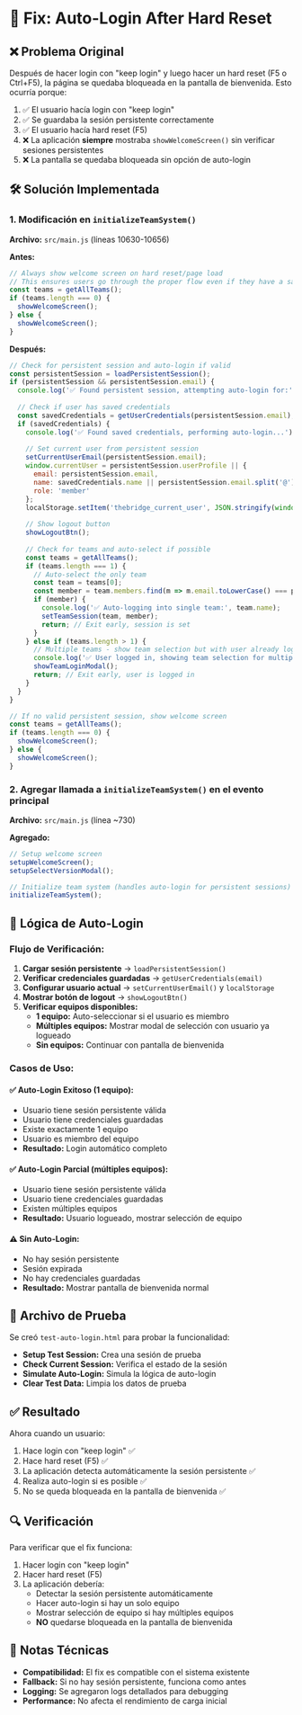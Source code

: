 # 🔧 Fix: Auto-Login After Hard Reset

## ❌ Problema Original

Después de hacer login con "keep login" y luego hacer un hard reset (F5 o Ctrl+F5), la página se quedaba bloqueada en la pantalla de bienvenida. Esto ocurría porque:

1. ✅ El usuario hacía login con "keep login" 
2. ✅ Se guardaba la sesión persistente correctamente
3. ✅ El usuario hacía hard reset (F5)
4. ❌ La aplicación **siempre** mostraba `showWelcomeScreen()` sin verificar sesiones persistentes
5. ❌ La pantalla se quedaba bloqueada sin opción de auto-login

## 🛠️ Solución Implementada

### 1. **Modificación en `initializeTeamSystem()`**

**Archivo:** `src/main.js` (líneas 10630-10656)

**Antes:**
```javascript
// Always show welcome screen on hard reset/page load
// This ensures users go through the proper flow even if they have a saved session
const teams = getAllTeams();
if (teams.length === 0) {
  showWelcomeScreen();
} else {
  showWelcomeScreen();
}
```

**Después:**
```javascript
// Check for persistent session and auto-login if valid
const persistentSession = loadPersistentSession();
if (persistentSession && persistentSession.email) {
  console.log('✅ Found persistent session, attempting auto-login for:', persistentSession.email);
  
  // Check if user has saved credentials
  const savedCredentials = getUserCredentials(persistentSession.email);
  if (savedCredentials) {
    console.log('✅ Found saved credentials, performing auto-login...');
    
    // Set current user from persistent session
    setCurrentUserEmail(persistentSession.email);
    window.currentUser = persistentSession.userProfile || {
      email: persistentSession.email,
      name: savedCredentials.name || persistentSession.email.split('@')[0],
      role: 'member'
    };
    localStorage.setItem('thebridge_current_user', JSON.stringify(window.currentUser));
    
    // Show logout button
    showLogoutBtn();
    
    // Check for teams and auto-select if possible
    const teams = getAllTeams();
    if (teams.length === 1) {
      // Auto-select the only team
      const team = teams[0];
      const member = team.members.find(m => m.email.toLowerCase() === persistentSession.email.toLowerCase());
      if (member) {
        console.log('✅ Auto-logging into single team:', team.name);
        setTeamSession(team, member);
        return; // Exit early, session is set
      }
    } else if (teams.length > 1) {
      // Multiple teams - show team selection but with user already logged in
      console.log('✅ User logged in, showing team selection for multiple teams');
      showTeamLoginModal();
      return; // Exit early, user is logged in
    }
  }
}

// If no valid persistent session, show welcome screen
const teams = getAllTeams();
if (teams.length === 0) {
  showWelcomeScreen();
} else {
  showWelcomeScreen();
}
```

### 2. **Agregar llamada a `initializeTeamSystem()` en el evento principal**

**Archivo:** `src/main.js` (línea ~730)

**Agregado:**
```javascript
// Setup welcome screen
setupWelcomeScreen();
setupSelectVersionModal();

// Initialize team system (handles auto-login for persistent sessions)
initializeTeamSystem();
```

## 🎯 Lógica de Auto-Login

### **Flujo de Verificación:**

1. **Cargar sesión persistente** → `loadPersistentSession()`
2. **Verificar credenciales guardadas** → `getUserCredentials(email)`
3. **Configurar usuario actual** → `setCurrentUserEmail()` y `localStorage`
4. **Mostrar botón de logout** → `showLogoutBtn()`
5. **Verificar equipos disponibles:**
   - **1 equipo:** Auto-seleccionar si el usuario es miembro
   - **Múltiples equipos:** Mostrar modal de selección con usuario ya logueado
   - **Sin equipos:** Continuar con pantalla de bienvenida

### **Casos de Uso:**

#### ✅ **Auto-Login Exitoso (1 equipo):**
- Usuario tiene sesión persistente válida
- Usuario tiene credenciales guardadas
- Existe exactamente 1 equipo
- Usuario es miembro del equipo
- **Resultado:** Login automático completo

#### ✅ **Auto-Login Parcial (múltiples equipos):**
- Usuario tiene sesión persistente válida
- Usuario tiene credenciales guardadas
- Existen múltiples equipos
- **Resultado:** Usuario logueado, mostrar selección de equipo

#### ⚠️ **Sin Auto-Login:**
- No hay sesión persistente
- Sesión expirada
- No hay credenciales guardadas
- **Resultado:** Mostrar pantalla de bienvenida normal

## 🧪 Archivo de Prueba

Se creó `test-auto-login.html` para probar la funcionalidad:

- **Setup Test Session:** Crea una sesión de prueba
- **Check Current Session:** Verifica el estado de la sesión
- **Simulate Auto-Login:** Simula la lógica de auto-login
- **Clear Test Data:** Limpia los datos de prueba

## ✅ Resultado

Ahora cuando un usuario:

1. Hace login con "keep login" ✅
2. Hace hard reset (F5) ✅
3. La aplicación detecta automáticamente la sesión persistente ✅
4. Realiza auto-login si es posible ✅
5. No se queda bloqueada en la pantalla de bienvenida ✅

## 🔍 Verificación

Para verificar que el fix funciona:

1. Hacer login con "keep login"
2. Hacer hard reset (F5)
3. La aplicación debería:
   - Detectar la sesión persistente automáticamente
   - Hacer auto-login si hay un solo equipo
   - Mostrar selección de equipo si hay múltiples equipos
   - **NO** quedarse bloqueada en la pantalla de bienvenida

## 📝 Notas Técnicas

- **Compatibilidad:** El fix es compatible con el sistema existente
- **Fallback:** Si no hay sesión persistente, funciona como antes
- **Logging:** Se agregaron logs detallados para debugging
- **Performance:** No afecta el rendimiento de carga inicial 